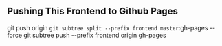 ## Pushing This Frontend to Github Pages

git push origin `git subtree split --prefix frontend master`:gh-pages --force
git subtree push --prefix frontend origin gh-pages
